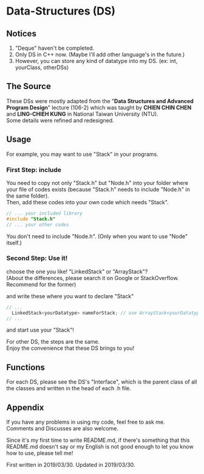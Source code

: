 # Data-Structures (DS)

## Notices
1. "Deque" haven't be completed.  
2. Only DS in C++ now. (Maybe I'll add other language's in the future.)  
3. However, you can store any kind of datatype into my DS. (ex: int, yourClass, otherDSs)  

## The Source
These DSs were mostly adapted from the "**Data Structures and Advanced Program Design**" lecture (106-2) which was taught by **CHIEN CHIN CHEN** and **LING-CHIEH KUNG** in National Taiwan University (NTU).  
Some details were refined and redesigned.  

## Usage
For example, you may want to use "Stack" in your programs.  

### First Step: include
You need to copy not only "Stack.h" but "Node.h" into your folder where your file of codes exists (because "Stack.h" needs to include "Node.h" in the same folder).   
Then, add these codes into your own code which needs "Stack".  
```C++
// ... your included library
#include "Stack.h"
// ... your other codes
```
You don't need to include "Node.h". (Only when you want to use "Node" itself.)  

### Second Step: Use it!
choose the one you like! "LinkedStack" or "ArrayStack"?  
(About the differences, please search it on Google or StackOverflow. Recommend for the former)  

and write these where you want to declare "Stack"  
```C++
// ...
  LinkedStack<yourDatatype> nameForStack; // use ArrayStack<yourDatatype> if you want
// ...
```
and start use your "Stack"!  

For other DS, the steps are the same.  
Enjoy the convenience that these DS brings to you!  

## Functions
For each DS, please see the DS's "Interface", which is the parent class of all the classes and written in the head of each .h file.  

## Appendix
If you have any problems in using my code, feel free to ask me.  
Comments and Discusses are also welcome.  

Since it's my first time to write README.md, if there's something that this README.md doesn't say or my English is not good enough to let you know how to use, please tell me!  

First written in 2019/03/30.
Updated in 2019/03/30.
